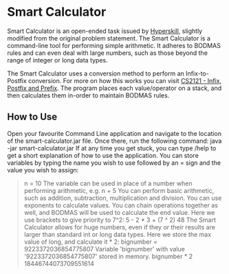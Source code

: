 # Smart Calculator
Smart Calculator is an open-ended task issued by [Hyperskill](https://hyperskill.org), slightly modified from the original problem statement.
The Smart Calculator is a command-line tool for performing simple arithmetic. It adheres to BODMAS rules and can even deal with large numbers, such as those beyond the range of
  integer or long data types.

The Smart Calculator uses a conversion method to perform an Infix-to-Postfix conversion. For more on how this works you can visit
  [CS2121 - Infix, Postfix and Prefix](http://www.cs.man.ac.uk/~pjj/cs212/fix.html). The program places each value/operator on a stack, and then calculates them
in-order to maintain BODMAS rules.

## How to Use ##
Open your favourite Command Line application and navigate to the location of the smart-calculator.jar file.
Once there, run the following command:
java -jar smart-calculator.jar
If at any time you get stuck, you can type /help to get a short explanation of how to use the application.
You can store variables by typing the name you wish to use followed by an = sign and the value you wish to assign:
>n = 10
The variable can be used in place of a number when performing arithmetic, e.g.
>n + 5
You can perform basic arithmetic, such as addition, subtraction, multiplication and division. You can use exponents to calculate values.
You can chain operations together as well, and BODMAS will be used to calculate the end value. Here we use brackets to give priority to 7^2:
>5 - 2 * 3 + (7 ^ 2)
>48
The Smart Calculator allows for huge numbers, even if they or their results are larger than standard int or long data types. Here we store the max value of long, and
  calculate it * 2:
> bignumber = 9223372036854775807
> Variable 'bignumber' with value '9223372036854775807' stored in memory.
> bignumber * 2
> 18446744073709551614
